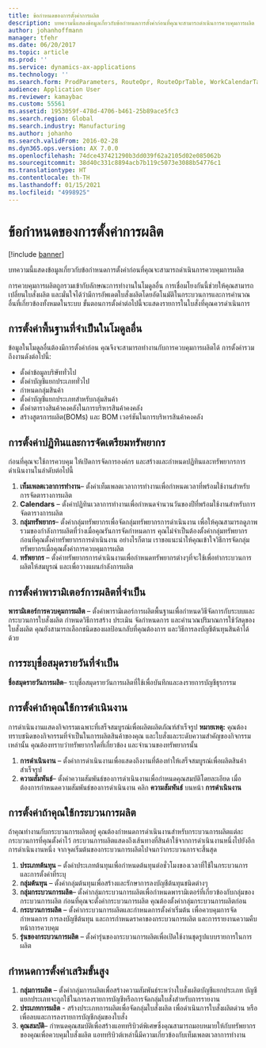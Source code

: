 ```yaml
---
title: ข้อกำหนดของการตั้งค่าการผลิต
description: บทความนี้แสดงข้อมูลเกี่ยวกับข้อกำหนดการตั้งค่าก่อนที่คุณจะสามารถดำเนินการควบคุมการผลิต
author: johanhoffmann
manager: tfehr
ms.date: 06/20/2017
ms.topic: article
ms.prod: ''
ms.service: dynamics-ax-applications
ms.technology: ''
ms.search.form: ProdParameters, RouteOpr, RouteOprTable, WorkCalendarTable, WorkTimeTable, WrkCtrTable
audience: Application User
ms.reviewer: kamaybac
ms.custom: 55561
ms.assetid: 1953059f-478d-4706-b461-25b89ace5fc3
ms.search.region: Global
ms.search.industry: Manufacturing
ms.author: johanho
ms.search.validFrom: 2016-02-28
ms.dyn365.ops.version: AX 7.0.0
ms.openlocfilehash: 74dce437421290b3dd039f62a2105d02e085062b
ms.sourcegitcommit: 38d40c331c8894acb7b119c5073e3088b54776c1
ms.translationtype: HT
ms.contentlocale: th-TH
ms.lasthandoff: 01/15/2021
ms.locfileid: "4998925"
---
```

# <a name="production-setup-requirements"></a>ข้อกำหนดของการตั้งค่าการผลิต

[!include [banner](../includes/banner.md)]

บทความนี้แสดงข้อมูลเกี่ยวกับข้อกำหนดการตั้งค่าก่อนที่คุณจะสามารถดำเนินการควบคุมการผลิต 

การควบคุมการผลิตถูกรวมเข้ากับลักษณะการทำงานในโมดูลอื่น การเชื่อมโยงกันนี้ช่วยให้คุณสามารถเปลี่ยนใบสั่งผลิต และมั่นใจได้ว่ามีการอัพเดตใบสั่งผลิตโดยอัตโนมัติในกระบวนการและการคำนวณอื่นที่เกี่ยวข้องทั้งหมดในระบบ ขั้นตอนการตั้งค่าต่อไปนี้จะแสดงรายการในใบสั่งที่คุณควรดำเนินการ

## <a name="required-baseline-setup-in-other-modules"></a>การตั้งค่าพื้นฐานที่จำเป็นในโมดูลอื่น
ข้อมูลในโมดูลอื่นต้องมีการตั้งค่าก่อน คุณจึงจะสามารถทำงานกับการควบคุมการผลิตได้ การตั้งค่ารวมถึงงานดังต่อไปนี้:

-   ตั้งค่าข้อมูลบริษัททั่วไป
-   ตั้งค่าบัญชีแยกประเภททั่วไป
-   กำหนดกลุ่มสินค้า
-   ตั้งค่าบัญชีแยกประเภทสำหรับกลุ่มสินค้า
-   ตั้งค่าตารางสินค้าคงคลังในการบริหารสินค้าคงคลัง
-   สร้างสูตรการผลิต(BOMs) และ BOM เวอร์ชันในการบริหารสินค้าคงคลัง

## <a name="required-calendar-and-resource-setup"></a>การตั้งค่าปฏิทินและการจัดเตรียมทรัพยากร
ก่อนที่คุณจะใช้การควบคุม ให้เปิดการจัดการองค์กร และสร้างและกำหนดปฏิทินและทรัพยากรการดำเนินงานในลำดับต่อไปนี้

1.  **เท็มเพลตเวลาการทำงาน**– ตั้งค่าเท็มเพลตเวลาการทำงานเพื่อกำหนดเวลาที่พร้อมใช้งานสำหรับการจัดตารางการผลิต
2.  **Calendars** – ตั้งค่าปฏิทินเวลาการทำงานเพื่อกำหนดจำนวนวันของปีที่พร้อมใช้งานสำหรับการจัดตารางการผลิต
3.  **กลุ่มทรัพยากร**– ตั้งค่ากลุ่มทรัพยากรเพื่อจัดกลุ่มทรัพยากรการดำเนินงาน เพื่อให้คุณสามารถดูภาพรวมของกำลังการผลิตที่ว่างเมื่อคุณรันการจัดกำหนดการ คุณไม่จำเป็นต้องตั้งค่ากลุ่มทรัพยากรก่อนที่คุณตั้งค่าทรัพยากรการดำเนินงาน อย่างไรก็ตาม เราขอแนะนำให้คุณเข้าใจวิธีการจัดกลุ่มทรัพยากรเมื่อคุณตั้งค่าการควบคุมการผลิต
4.  **ทรัพยากร** – ตั้งค่าทรัพยากรการดำเนินงานเพื่อกำหนดทรัพยากรต่างๆที่จะใช้เพื่อทำกระบวนการผลิตให้สมบูรณ์ และเพื่อวางแผนกำลังการผลิต

## <a name="required-production-parameters-setup"></a>การตั้งค่าพารามิเตอร์การผลิตที่จำเป็น
**พารามิเตอร์การควบคุมการผลิต** – ตั้งค่าพารามิเตอร์การผลิตพื้นฐานเพื่อกำหนดวิธีจัดการกับระบบและกระบวนการใบสั่งผลิต กำหนดวิธีการสร้าง ประเมิน จัดกำหนดการ และคำนวณปริมาณการใช้วัสดุของใบสั่งผลิต คุณยังสามารถเลือกชนิดของผลป้อนกลับที่คุณต้องการ และวิธีการลงบัญชีต้นทุนสินค้าได้ด้วย

## <a name="required-journal-name-identification"></a>การระบุชื่อสมุดรายวันที่จำเป็น
**ชื่อสมุดรายวันการผลิต**– ระบุชื่อสมุดรายวันการผลิตที่ใช้เพื่อบันทึกและลงรายการบัญชีธุรกรรม

## <a name="setup-if-you-use-operations"></a>การตั้งค่าถ้าคุณใช้การดำเนินงาน
การดำเนินงานแสดงกิจกรรมเฉพาะที่เสร็จสมบูรณ์เพื่อผลิตผลิตภัณฑ์สำเร็จรูป **หมายเหตุ:** คุณต้องทราบชนิดของกิจกรรมที่จำเป็นในการผลิตสินค้าของคุณ และใบสั่งและระดับความสำคัญของกิจกรรมเหล่านั้น คุณต้องทราบว่าทรัพยากรใดที่เกี่ยวข้อง และจำนวนของทรัพยากรนั้น

1.  **การดำเนินงาน** – ตั้งค่าการดำเนินงานเพื่อแสดงถึงงานที่ต้องทำให้เสร็จสมบูรณ์เพื่อผลิตสินค้าสำเร็จรูป
2.  **ความสัมพันธ์**– ตั้งค่าความสัมพันธ์ของการดำเนินงานเพื่อกำหนดคุณสมบัติโดยละเอียด เมื่อต้องการกำหนดความสัมพันธ์ของการดำเนินงาน คลิก **ความสัมพันธ์** บนหน้า **การดำเนินงาน**

## <a name="setup-if-you-use-routes"></a>การตั้งค่าถ้าคุณใช้กระบวนการผลิต
ถ้าคุณทำงานกับกระบวนการผลิตอยู่ คุณต้องกำหนดการดำเนินงานสำหรับกระบวนการผลิตแต่ละกระบวนการที่คุณตั้งค่าไว้ กระบวนการผลิตแสดงถึงเส้นทางที่สินค้าใช้จากการดำเนินงานหนึ่งไปยังอีกการดำเนินงานหนึ่ง จากจุดเริ่มต้นของกระบวนการผลิตไปจนกว่ากระบวนการจะสิ้นสุด

1.  **ประเภทต้นทุน** – ตั้งค่าประเภทต้นทุนเพื่อกำหนดต้นทุนต่อชั่วโมงของเวลาที่ใช้ในกระบวนการและการตั้งค่าที่ระบุ
2.  **กลุ่มต้นทุน** – ตั้งค่ากลุ่มต้นทุนเพื่อสร้างและรักษาการลงบัญชีต้นทุนชนิดต่างๆ
3.  **กลุ่มกระบวนการผลิต**– ตั้งค่ากลุ่มกระบวนการผลิตเพื่อกำหนดพารามิเตอร์ที่เกี่ยวข้องกับกลุ่มของกระบวนการผลิต ก่อนที่คุณจะตั้งค่ากระบวนการผลิต คุณต้องตั้งค่ากลุ่มกระบวนการผลิตก่อน
4.  **กระบวนการผลิต** – ตั้งค่ากระบวนการผลิตและกำหนดการตั้งค่าเริ่มต้น เพื่อควบคุมการจัดกำหนดการ การลงบัญชีต้นทุน และการกำหนดราคาของกระบวนการผลิต และการรายงานความคืบหน้าการควบคุม
5.  **รุ่นของกระบวนการผลิต** – ตั้งค่ารุ่นของกระบวนการผลิตเพื่อเปิดใช้งานชุดรูปแบบรายการในการผลิต

## <a name="optional-advanced-settings"></a>กำหนดการตั้งค่าเสริมขั้นสูง
1.  **กลุ่มการผลิต** – ตั้งค่ากลุ่มการผลิตเพื่อสร้างความสัมพันธ์ระหว่างใบสั่งผลิตบัญชีแยกประเภท บัญชีแยกประเภทจะถูกใช้ในการลงรายการบัญชีหรือการจัดกลุ่มใบสั่งสำหรับการรายงาน
2.  **ประเภทการผลิต** - สร้างประเภทการผลิตเพื่อจัดกลุ่มใบสั่งผลิต เพื่อดำเนินการใบสั่งผลิตด่วน หรือเพื่อลบและการลงรายการบัญชีกลุ่มของใบสั่ง
3.  **คุณสมบัติ**– กำหนดคุณสมบัติเพื่อสร้างแอททริบิวต์พิเศษซึ่งคุณสามารถมอบหมายให้กับทรัพยากรของคุณเพื่อควบคุมใบสั่งผลิต แอททริบิวต์เหล่านี้มีความเกี่ยวข้องกับเท็มเพลตเวลาการทำงาน 




